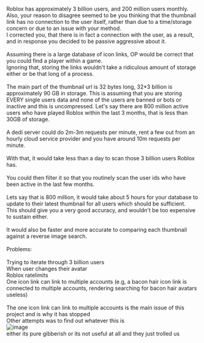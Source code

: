 Roblox has approximately 3 billion users, and 200 million users monthly. Also, your reason to disagree seemed to be you thinking that the thumbnail link has no connection to the user itself, rather than due to a time/storage concern or due to an issue with your method.\
I corrected you, that there is in fact a connection with the user, as a result, and in response you decided to be passive aggressive about it.\
\
Assuming there is a large database of icon links, OP would be correct that you could find a player within a game.\
Ignoring that, storing the links wouldn't take a ridiculous amount of storage either or be that long of a process. \
\
The main part of the thumbnail url is 32 bytes long, 32*3 billion is approximately 90 GB in storage. This is assuming that you are storing EVERY single users data and none of the users are banned or bots or inactive and this is uncompressed. Let's say there are 800 million active users who have played Roblox within the last 3 months, that is less than 30GB of storage. \
\
A dedi server could do 2m-3m requests per minute, rent a few out from an hourly cloud service provider and you have around 10m requests per minute. \
\
With that, it would take less than a day to scan those 3 billion users Roblox has. \
\
You could then filter it so that you routinely scan the user ids who have been active in the last few months.\
\
Lets say that is 800 million, it would take about 5 hours for your database to update to their latest thumbnail for all users which should be sufficient.\
This should give you a very good accuracy, and wouldn't be too expensive to sustain either. \
\
It would also be faster and more accurate to comparing each thumbnail against a reverse image search.\
\
Problems:\
\
Trying to iterate through 3 billion users\
When user changes their avatar\
Roblox ratelimits\
One icon link can link to multiple accounts (e.g, a bacon hair icon link is connected to multiple accounts, rendering searching for bacon hair avatars useless)\
\
The one icon link can link to multiple accounts is the main issue of this project and is why it has stopped\
Other attempts was to find out whatever this is\
![image](https://user-images.githubusercontent.com/89518595/162002832-602eacd6-62cc-4624-9f55-3f1a6db7aba6.png)\
either its pure gibberish or its not useful at all and they just trolled us
